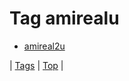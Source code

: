 <!--
title: Tag amirealu
date: 2020-06-28T15:26:58.762Z
tags:
-->
# Tag amirealu

 * [amireal2u](151468838952.md)

| [Tags](tags.md) | [Top](index.md) |
